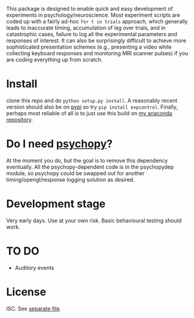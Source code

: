 This package is designed to enable quick and easy development of
experiments in psychology/neuroscience. Most experiment scripts are coded
up with a fairly ad-hoc `for t in trials` approach, which generally leads
to inaccurate timing, accumulation of lag over trials, and in catastrophic
cases, failure to log all the experimental parameters and responses of
interest. It can also be surprisingly difficult to achieve more
sophisticated presentation schemes (e.g., presenting a video while
collecting keyboard responses and monitoring MRI scanner pulses) if you are
coding everything up from scratch.

# Install
clone this repo and do `python setup.py install`. A reasonably recent
version should also be on [pypi](https://pypi.python.org/pypi/expcontrol)
so try `pip install expcontrol`. Finally, perhaps most reliable of all is
to just use this build on [my anaconda
repository](https://anaconda.org/jcarlin/expcontrol).

# Do I need [psychopy](http://psychopy.org)?
At the moment you do, but the goal is to remove this dependency eventually.
All the psychopy-dependent code is in the psychopydep module, so psychopy
could be swapped out for another timing/opengl/response logging solution as
desired.

# Development stage
Very early days. Use at your own risk. Basic behavioural testing should
work.

# TO DO
* Auditory events

# License
ISC. See [separate file](LICENSE).
